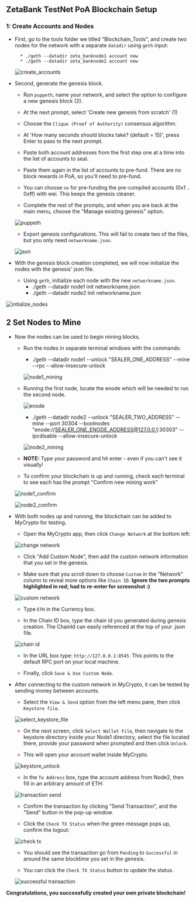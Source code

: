 ## ZetaBank TestNet PoA Blockchain Setup

###  1: Create Accounts and Nodes

* First, go to the tools folder we titled "Blockchain_Tools", and create two nodes for the network with a separate `datadir` using `geth` input:

        * ./geth --datadir zeta_banknode1 account new
        * ./geth --datadir zeta_banknode2 account new
       
       
   ![create_accounts](poa_blockchain/18HW_Screenshots/create_accounts.png)
        
* Second, generate the genesis block.

    * Run `puppeth`, name your network, and select the option to configure a new genesis block (2).
    
    * At the next prompt, select 'Create new genesis from scratch' (1)

    * Choose the `Clique (Proof of Authority)` consensus algorithm.
    
    * At 'How many seconds should blocks take? (default = 15)', press Enter to pass to the next prompt.

    * Paste both account addresses from the first step one at a time into the list of accounts to seal.

    * Paste them again in the list of accounts to pre-fund. There are no block rewards in PoA, so you'll need to pre-fund.

    * You can choose `no` for pre-funding the pre-compiled accounts (0x1 .. 0xff) with wei. This keeps the genesis cleaner.

    * Complete the rest of the prompts, and when you are back at the main menu, choose the "Manage existing genesis" option.
    
    ![puppeth](poa_blockchain/18HW_Screenshots/puppeth.png)
     
   * Export genesis configurations. This will fail to create two of the files, but you only need `networkname.json`.
   
   ![json](poa_blockchain/18HW_Screenshots/json.png) 
    

* With the genesis block creation completed, we will now initialize the nodes with the genesis' json file.

    * Using `geth`, initialize each node with the new `networkname.json`.
        * ./geth --datadir node1 init networkname.json
        * ./geth --datadir node2 init networkname.json

![intialize_nodes](poa_blockchain/18HW_Screenshots/initialize_nodes.png)

## 2 Set Nodes to Mine
     
* Now the nodes can be used to begin mining blocks.

    * Run the nodes in separate terminal windows with the commands:
        *  ./geth --datadir node1 --unlock "SEALER_ONE_ADDRESS" --mine --rpc --allow-insecure-unlock
        
      ![node1_mining](poa_blockchain/18HW_Screenshots/node1_mining.png)  
      
   * Running the first node, locate the enode which will be needed to run the second node.     
      
      ![enode](poa_blockchain/18HW_Screenshots/enode.png)
      
        *  ./geth --datadir node2 --unlock "SEALER_TWO_ADDRESS" --mine --port 30304 --bootnodes "enode://SEALER_ONE_ENODE_ADDRESS@127.0.0.1:30303" --ipcdisable --allow-insecure-unlock
      
      ![node2_mining](poa_blockchain/18HW_Screenshots/node2_mining.png)
   
   * **NOTE:** Type your password and hit enter - even if you can't see it visually!
   
   * To confirm your blockchain is up and running, check each terminal to see each has the prompt "Confirm new mining work"
   
   ![node1_confirm](poa_blockchain/18HW_Screenshots/node1_confirm.png)
   
   ![node2_confirm](poa_blockchain/18HW_Screenshots/node2_confirm.png) 
   

* With both nodes up and running, the blockchain can be added to MyCrypto for testing.

    * Open the MyCrypto app, then click `Change Network` at the bottom left:

    ![change network](/Resources/Images/change-network.png)

    * Click "Add Custom Node", then add the custom network information that you set in the genesis.

    * Make sure that you scroll down to choose `Custom` in the "Network" column to reveal more options like `Chain ID`. **Ignore the two prompts highlighted in red; had to re-enter for screenshot :)**

    ![custom network](poa_blockchain/18HW_Screenshots/custom_network.png)

    * Type `ETH` in the Currency box.
    
    * In the Chain ID box, type the chain id you generated during genesis creation. The ChainId can easily referenced at the top of your .json file.
    
    ![chain id](poa_blockchain/18HW_Screenshots/Chain_Id.png)

    * In the URL box type: `http://127.0.0.1:8545`.  This points to the default RPC port on your local machine.

    * Finally, click `Save & Use Custom Node`. 
    
* After connecting to the custom network in MyCrypto, it can be tested by sending money between accounts.

    * Select the `View & Send` option from the left menu pane, then click `Keystore file`.

    ![select_keystore_file](Resources/Images/select_keystore_file.png)

    * On the next screen, click `Select Wallet File`, then navigate to the keystore directory inside your Node1 directory, select the file located there, provide your password when prompted and then click `Unlock`.

    * This will open your account wallet inside MyCrypto. 
    
    ![keystore_unlock](poa_blockchain/18HW_Screenshots/unlock_keystore.gif)
    
    * In the `To Address` box, type the account address from Node2, then fill in an arbitrary amount of ETH:

     ![transaction send](poa_blockchain/18HW_Screenshots/send_eth.png)

    * Confirm the transaction by clicking "Send Transaction", and the "Send" button in the pop-up window.  
    
    * Click the `Check TX Status` when the green message pops up, confirm the logout:

    ![check tx](poa_blockchain/18HW_Screenshots/check_tx.png)

    * You should see the transaction go from `Pending` to `Successful` in around the same blocktime you set in the genesis.

    * You can click the `Check TX Status` button to update the status.

    ![successful transaction](poa_blockchain/18HW_Screenshots/status.png)

**Congratulations, you successfully created your own private blockchain!**